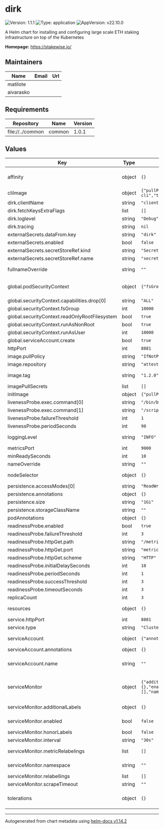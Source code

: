 # dirk

![Version: 1.1.1](https://img.shields.io/badge/Version-1.1.1-informational?style=flat-square) ![Type: application](https://img.shields.io/badge/Type-application-informational?style=flat-square) ![AppVersion: v22.10.0](https://img.shields.io/badge/AppVersion-v22.10.0-informational?style=flat-square)

A Helm chart for installing and configuring large scale ETH staking infrastructure on top of the Kubernetes

**Homepage:** <https://stakewise.io/>

## Maintainers

| Name | Email | Url |
| ---- | ------ | --- |
| matilote |  |  |
| aivarasko |  |  |

## Requirements

| Repository | Name | Version |
|------------|------|---------|
| file://../common | common | 1.0.1 |

## Values

| Key | Type | Default | Description |
|-----|------|---------|-------------|
| affinity | object | `{}` | Affinity for pod assignment ref: https://kubernetes.io/docs/concepts/configuration/assign-pod-node/#affinity-and-anti-affinity  |
| cliImage | object | `{"pullPolicy":"IfNotPresent","repository":"nethermindeth/keystores-cli","tag":"v1.0.0"}` | CLI image is used to fetch private keys.  |
| dirk.clientName | string | `"client1"` |  |
| dirk.fetchKeysExtraFlags | list | `[]` |  |
| dirk.loglevel | string | `"Debug"` |  |
| dirk.tracing | string | `nil` |  |
| externalSecrets.dataFrom.key | string | `"dirk"` |  |
| externalSecrets.enabled | bool | `false` |  |
| externalSecrets.secretStoreRef.kind | string | `"SecretStore"` |  |
| externalSecrets.secretStoreRef.name | string | `"secretStoreRef"` |  |
| fullnameOverride | string | `""` | Provide a name to substitute for the full names of resources  |
| global.podSecurityContext | object | `{"fsGroup":10000,"runAsNonRoot":true,"runAsUser":10000}` | Pod Security Context ref: https://kubernetes.io/docs/tasks/configure-pod-container/security-context/  |
| global.securityContext.capabilities.drop[0] | string | `"ALL"` |  |
| global.securityContext.fsGroup | int | `10000` |  |
| global.securityContext.readOnlyRootFilesystem | bool | `true` |  |
| global.securityContext.runAsNonRoot | bool | `true` |  |
| global.securityContext.runAsUser | int | `10000` |  |
| global.serviceAccount.create | bool | `true` |  |
| httpPort | int | `8881` | Port on which dirk HTTP listens.  |
| image.pullPolicy | string | `"IfNotPresent"` |  |
| image.repository | string | `"attestant/dirk"` |  |
| image.tag | string | `"1.2.0"` | Overrides the image tag whose default is the chart appVersion. |
| imagePullSecrets | list | `[]` |  |
| initImage | object | `{"pullPolicy":"IfNotPresent","repository":"bash","tag":"5.2"}` | Init image is used to chown data volume, etc.  |
| livenessProbe.exec.command[0] | string | `"/bin/bash"` |  |
| livenessProbe.exec.command[1] | string | `"/scripts/liveness_probe.sh"` |  |
| livenessProbe.failureThreshold | int | `1` |  |
| livenessProbe.periodSeconds | int | `90` |  |
| loggingLevel | string | `"INFO"` | Sets logging verbosity. Log levels are OFF, FATAL, WARN, INFO, DEBUG, TRACE, ALL. |
| metricsPort | int | `9000` | The port (TCP) on which Prometheus accesses metrics  |
| minReadySeconds | int | `10` |  |
| nameOverride | string | `""` | Provide a name in place of operator for `app:` labels  |
| nodeSelector | object | `{}` | Node labels for pod assignment ref: https://kubernetes.io/docs/user-guide/node-selection/  |
| persistence.accessModes[0] | string | `"ReadWriteOnce"` |  |
| persistence.annotations | object | `{}` |  |
| persistence.size | string | `"1Gi"` |  |
| persistence.storageClassName | string | `""` |  |
| podAnnotations | object | `{}` |  |
| readinessProbe.enabled | bool | `true` |  |
| readinessProbe.failureThreshold | int | `3` |  |
| readinessProbe.httpGet.path | string | `"/metrics"` |  |
| readinessProbe.httpGet.port | string | `"metrics"` |  |
| readinessProbe.httpGet.scheme | string | `"HTTP"` |  |
| readinessProbe.initialDelaySeconds | int | `10` |  |
| readinessProbe.periodSeconds | int | `1` |  |
| readinessProbe.successThreshold | int | `3` |  |
| readinessProbe.timeoutSeconds | int | `3` |  |
| replicaCount | int | `3` |  |
| resources | object | `{}` | Configure resource requests and limits. ref: http://kubernetes.io/docs/user-guide/compute-resources/  |
| service.httpPort | int | `8881` |  |
| service.type | string | `"ClusterIP"` |  |
| serviceAccount | object | `{"annotations":{},"name":""}` | ref: https://kubernetes.io/docs/tasks/configure-pod-container/configure-service-account/  |
| serviceAccount.annotations | object | `{}` | Annotations to add to the service account |
| serviceAccount.name | string | `""` | The name of the service account to use. If not set and create is true, a name is generated using the fullname template |
| serviceMonitor | object | `{"additionalLabels":{},"enabled":false,"honorLabels":false,"interval":"30s","metricRelabelings":[],"namespace":"","relabellings":[],"scrapeTimeout":""}` | Prometheus Service Monitor ref: https://github.com/coreos/prometheus-operator      https://github.com/coreos/prometheus-operator/blob/master/Documentation/api.md#endpoint  |
| serviceMonitor.additionalLabels | object | `{}` | Additional labels that can be used so ServiceMonitor resource(s) can be discovered by Prometheus  |
| serviceMonitor.enabled | bool | `false` | Create ServiceMonitor resource(s) for scraping metrics using PrometheusOperator  |
| serviceMonitor.honorLabels | bool | `false` | Specify honorLabels parameter to add the scrape endpoint  |
| serviceMonitor.interval | string | `"30s"` | The interval at which metrics should be scraped  |
| serviceMonitor.metricRelabelings | list | `[]` | Metrics RelabelConfigs to apply to samples before ingestion.  |
| serviceMonitor.namespace | string | `""` | The namespace in which the ServiceMonitor will be created  |
| serviceMonitor.relabellings | list | `[]` | RelabelConfigs to apply to samples before scraping.  |
| serviceMonitor.scrapeTimeout | string | `""` | The timeout after which the scrape is ended  |
| tolerations | object | `{}` | Tolerations for pod assignment ref: https://kubernetes.io/docs/concepts/configuration/taint-and-toleration/  |

----------------------------------------------
Autogenerated from chart metadata using [helm-docs v1.14.2](https://github.com/norwoodj/helm-docs/releases/v1.14.2)
